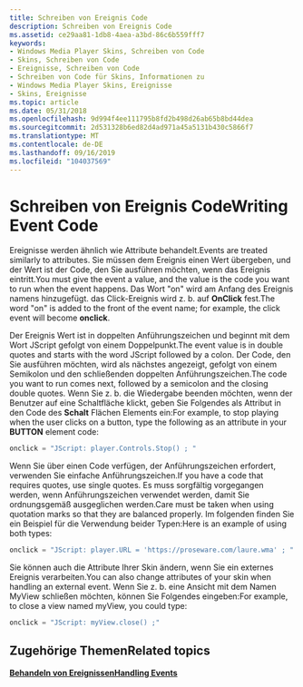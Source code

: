 ```yaml
---
title: Schreiben von Ereignis Code
description: Schreiben von Ereignis Code
ms.assetid: ce29aa81-1db8-4aea-a3bd-86c6b559fff7
keywords:
- Windows Media Player Skins, Schreiben von Code
- Skins, Schreiben von Code
- Ereignisse, Schreiben von Code
- Schreiben von Code für Skins, Informationen zu
- Windows Media Player Skins, Ereignisse
- Skins, Ereignisse
ms.topic: article
ms.date: 05/31/2018
ms.openlocfilehash: 9d994f4ee111795b8fd2b498d26ab65b8bd44dea
ms.sourcegitcommit: 2d531328b6ed82d4ad971a45a5131b430c5866f7
ms.translationtype: MT
ms.contentlocale: de-DE
ms.lasthandoff: 09/16/2019
ms.locfileid: "104037569"
---
```

# <a name="writing-event-code"></a><span data-ttu-id="bdd12-109">Schreiben von Ereignis Code</span><span class="sxs-lookup"><span data-stu-id="bdd12-109">Writing Event Code</span></span>

<span data-ttu-id="bdd12-110">Ereignisse werden ähnlich wie Attribute behandelt.</span><span class="sxs-lookup"><span data-stu-id="bdd12-110">Events are treated similarly to attributes.</span></span> <span data-ttu-id="bdd12-111">Sie müssen dem Ereignis einen Wert übergeben, und der Wert ist der Code, den Sie ausführen möchten, wenn das Ereignis eintritt.</span><span class="sxs-lookup"><span data-stu-id="bdd12-111">You must give the event a value, and the value is the code you want to run when the event happens.</span></span> <span data-ttu-id="bdd12-112">Das Wort "on" wird am Anfang des Ereignis namens hinzugefügt. das Click-Ereignis wird z. b. auf **OnClick** fest.</span><span class="sxs-lookup"><span data-stu-id="bdd12-112">The word "on" is added to the front of the event name; for example, the click event will become **onclick**.</span></span>

<span data-ttu-id="bdd12-113">Der Ereignis Wert ist in doppelten Anführungszeichen und beginnt mit dem Wort JScript gefolgt von einem Doppelpunkt.</span><span class="sxs-lookup"><span data-stu-id="bdd12-113">The event value is in double quotes and starts with the word JScript followed by a colon.</span></span> <span data-ttu-id="bdd12-114">Der Code, den Sie ausführen möchten, wird als nächstes angezeigt, gefolgt von einem Semikolon und den schließenden doppelten Anführungszeichen.</span><span class="sxs-lookup"><span data-stu-id="bdd12-114">The code you want to run comes next, followed by a semicolon and the closing double quotes.</span></span> <span data-ttu-id="bdd12-115">Wenn Sie z. b. die Wiedergabe beenden möchten, wenn der Benutzer auf eine Schaltfläche klickt, geben Sie Folgendes als Attribut in den Code des **Schalt** Flächen Elements ein:</span><span class="sxs-lookup"><span data-stu-id="bdd12-115">For example, to stop playing when the user clicks on a button, type the following as an attribute in your **BUTTON** element code:</span></span>


```C++
onclick = "JScript: player.Controls.Stop() ; "
```



<span data-ttu-id="bdd12-116">Wenn Sie über einen Code verfügen, der Anführungszeichen erfordert, verwenden Sie einfache Anführungszeichen.</span><span class="sxs-lookup"><span data-stu-id="bdd12-116">If you have a code that requires quotes, use single quotes.</span></span> <span data-ttu-id="bdd12-117">Es muss sorgfältig vorgegangen werden, wenn Anführungszeichen verwendet werden, damit Sie ordnungsgemäß ausgeglichen werden.</span><span class="sxs-lookup"><span data-stu-id="bdd12-117">Care must be taken when using quotation marks so that they are balanced properly.</span></span> <span data-ttu-id="bdd12-118">Im folgenden finden Sie ein Beispiel für die Verwendung beider Typen:</span><span class="sxs-lookup"><span data-stu-id="bdd12-118">Here is an example of using both types:</span></span>


```C++
onclick = "JScript: player.URL = 'https://proseware.com/laure.wma' ; "
```



<span data-ttu-id="bdd12-119">Sie können auch die Attribute Ihrer Skin ändern, wenn Sie ein externes Ereignis verarbeiten.</span><span class="sxs-lookup"><span data-stu-id="bdd12-119">You can also change attributes of your skin when handling an external event.</span></span> <span data-ttu-id="bdd12-120">Wenn Sie z. b. eine Ansicht mit dem Namen MyView schließen möchten, können Sie Folgendes eingeben:</span><span class="sxs-lookup"><span data-stu-id="bdd12-120">For example, to close a view named myView, you could type:</span></span>


```C++
onclick = "JScript: myView.close() ;"
```



## <a name="related-topics"></a><span data-ttu-id="bdd12-121">Zugehörige Themen</span><span class="sxs-lookup"><span data-stu-id="bdd12-121">Related topics</span></span>

<dl> <dt>

[<span data-ttu-id="bdd12-122">**Behandeln von Ereignissen**</span><span class="sxs-lookup"><span data-stu-id="bdd12-122">**Handling Events**</span></span>](handling-events.md)
</dt> </dl>

 

 




